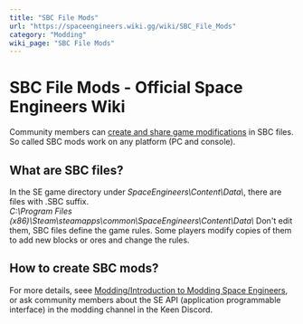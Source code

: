 ```yaml
---
title: "SBC File Mods"
url: "https://spaceengineers.wiki.gg/wiki/SBC_File_Mods"
category: "Modding"
wiki_page: "SBC File Mods"
---
```


# SBC File Mods - Official Space Engineers Wiki

Community members can [create and share game modifications](https://spaceengineers.wiki.gg/wiki/Modding "Modding") in SBC files. So called SBC mods work on any platform (PC and console).

## What are SBC files?

In the SE game directory under _SpaceEngineers\\Content\\Data\\_, there are files with .SBC suffix.  
_C:\\Program Files (x86)\\Steam\\steamapps\\common\\SpaceEngineers\\Content\\Data\\_ Don't edit them, SBC files define the game rules. Some players modify copies of them to add new blocks or ores and change the rules.

## How to create SBC mods?

For more details, seee [Modding/Introduction to Modding Space Engineers](https://spaceengineers.wiki.gg/wiki/Modding/Introduction_to_Modding_Space_Engineers "Modding/Introduction to Modding Space Engineers"), or ask community members about the SE API (application programmable interface) in the modding channel in the Keen Discord.